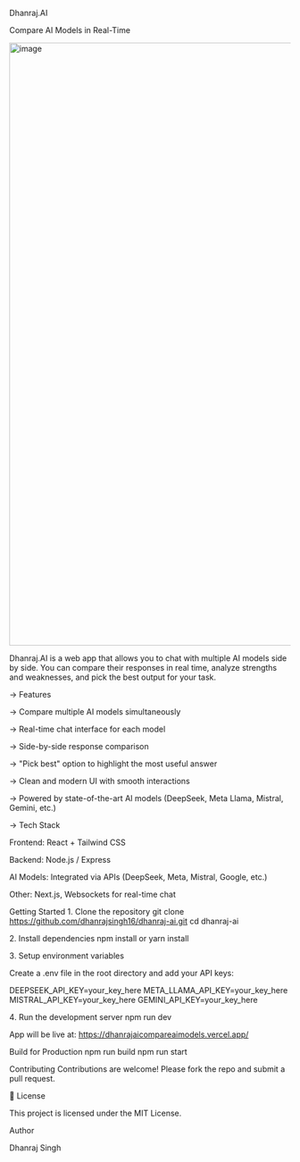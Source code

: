 Dhanraj.AI 

Compare AI Models in Real-Time

<img width="1920" height="1080" alt="image" src="https://github.com/user-attachments/assets/5b30ffb7-389c-4740-b746-cfad7b1a9a1c" />


Dhanraj.AI is a web app that allows you to chat with multiple AI models side by side. You can compare their responses in real time, analyze strengths and weaknesses, and pick the best output for your task.

-> Features

-> Compare multiple AI models simultaneously

-> Real-time chat interface for each model

-> Side-by-side response comparison

-> "Pick best" option to highlight the most useful answer

-> Clean and modern UI with smooth interactions

-> Powered by state-of-the-art AI models (DeepSeek, Meta Llama, Mistral, Gemini, etc.)


-> Tech Stack

Frontend: React + Tailwind CSS

Backend: Node.js / Express

AI Models: Integrated via APIs (DeepSeek, Meta, Mistral, Google, etc.)

Other: Next.js, Websockets for real-time chat

Getting Started
1️. Clone the repository
git clone https://github.com/dhanrajsingh16/dhanraj-ai.git
cd dhanraj-ai

2️. Install dependencies
npm install
or
yarn install

3️. Setup environment variables

Create a .env file in the root directory and add your API keys:

DEEPSEEK_API_KEY=your_key_here
META_LLAMA_API_KEY=your_key_here
MISTRAL_API_KEY=your_key_here
GEMINI_API_KEY=your_key_here

4️. Run the development server
npm run dev


App will be live at: https://dhanrajaicompareaimodels.vercel.app/

Build for Production
npm run build
npm run start

Contributing
Contributions are welcome! Please fork the repo and submit a pull request.

📜 License

This project is licensed under the MIT License.

Author

Dhanraj Singh
